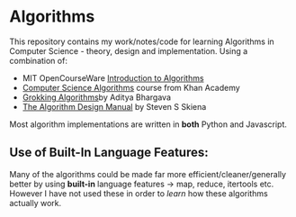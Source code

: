 # Algorithms
This repository contains my work/notes/code for learning Algorithms in Computer Science - theory, design and implementation. Using a combination of:
* MIT OpenCourseWare [Introduction to Algorithms](https://ocw.mit.edu/courses/electrical-engineering-and-computer-science/6-006-introduction-to-algorithms-fall-2011/index.htm)
* [Computer Science Algorithms](https://www.khanacademy.org/computing/computer-science/algorithms) course from Khan Academy 
* [Grokking Algorithms](https://www.amazon.co.uk/Grokking-Algorithms-illustrated-programmers-curious/dp/1617292230)by Aditya Bhargava
* [The Algorithm Design Manual](https://www.amazon.co.uk/Algorithm-Design-Manual-Steven-Skiena-ebook/dp/B00B8139Z8/ref=tmm_kin_swatch_0?_encoding=UTF8&qid=&sr=) by Steven S Skiena

Most algorithm implementations are written in **both** Python and Javascript.

## Use of Built-In Language Features:
Many of the algorithms could be made far more efficient/cleaner/generally better by using **built-in** language features -> map, reduce, itertools etc. However I have not used these in order to *learn* how these algorithms actually work. 